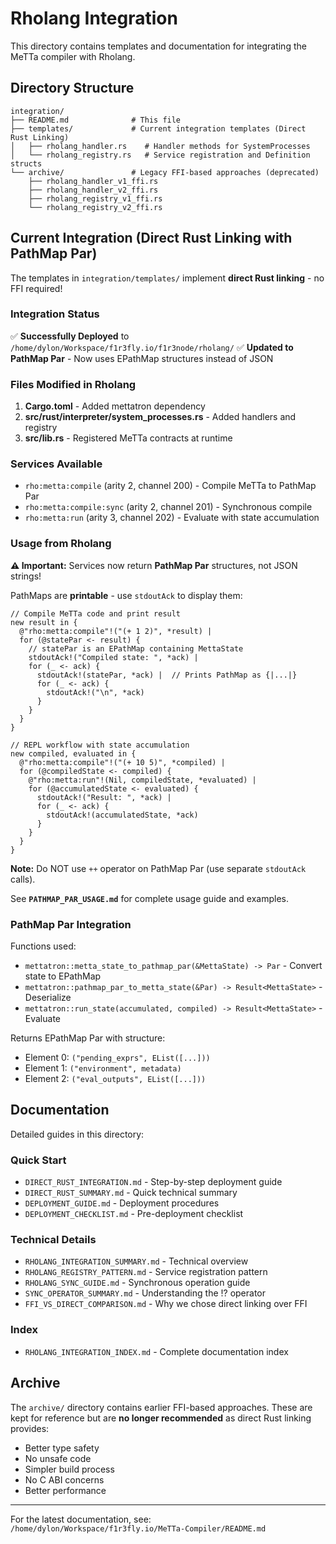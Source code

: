 # Rholang Integration

This directory contains templates and documentation for integrating the MeTTa compiler with Rholang.

## Directory Structure

```
integration/
├── README.md              # This file
├── templates/             # Current integration templates (Direct Rust Linking)
│   ├── rholang_handler.rs    # Handler methods for SystemProcesses
│   └── rholang_registry.rs   # Service registration and Definition structs
└── archive/               # Legacy FFI-based approaches (deprecated)
    ├── rholang_handler_v1_ffi.rs
    ├── rholang_handler_v2_ffi.rs
    ├── rholang_registry_v1_ffi.rs
    └── rholang_registry_v2_ffi.rs
```

## Current Integration (Direct Rust Linking with PathMap Par)

The templates in `integration/templates/` implement **direct Rust linking** - no FFI required!

### Integration Status

✅ **Successfully Deployed** to `/home/dylon/Workspace/f1r3fly.io/f1r3node/rholang/`
✅ **Updated to PathMap Par** - Now uses EPathMap structures instead of JSON

### Files Modified in Rholang

1. **Cargo.toml** - Added mettatron dependency
2. **src/rust/interpreter/system_processes.rs** - Added handlers and registry
3. **src/lib.rs** - Registered MeTTa contracts at runtime

### Services Available

- `rho:metta:compile` (arity 2, channel 200) - Compile MeTTa to PathMap Par
- `rho:metta:compile:sync` (arity 2, channel 201) - Synchronous compile
- `rho:metta:run` (arity 3, channel 202) - Evaluate with state accumulation

### Usage from Rholang

**⚠️ Important:** Services now return **PathMap Par** structures, not JSON strings!

PathMaps are **printable** - use `stdoutAck` to display them:

```rholang
// Compile MeTTa code and print result
new result in {
  @"rho:metta:compile"!("(+ 1 2)", *result) |
  for (@statePar <- result) {
    // statePar is an EPathMap containing MettaState
    stdoutAck!("Compiled state: ", *ack) |
    for (_ <- ack) {
      stdoutAck!(statePar, *ack) |  // Prints PathMap as {|...|}
      for (_ <- ack) {
        stdoutAck!("\n", *ack)
      }
    }
  }
}

// REPL workflow with state accumulation
new compiled, evaluated in {
  @"rho:metta:compile"!("(+ 10 5)", *compiled) |
  for (@compiledState <- compiled) {
    @"rho:metta:run"!(Nil, compiledState, *evaluated) |
    for (@accumulatedState <- evaluated) {
      stdoutAck!("Result: ", *ack) |
      for (_ <- ack) {
        stdoutAck!(accumulatedState, *ack)
      }
    }
  }
}
```

**Note:** Do NOT use `++` operator on PathMap Par (use separate `stdoutAck` calls).

See **`PATHMAP_PAR_USAGE.md`** for complete usage guide and examples.

### PathMap Par Integration

Functions used:
- `mettatron::metta_state_to_pathmap_par(&MettaState) -> Par` - Convert state to EPathMap
- `mettatron::pathmap_par_to_metta_state(&Par) -> Result<MettaState>` - Deserialize
- `mettatron::run_state(accumulated, compiled) -> Result<MettaState>` - Evaluate

Returns EPathMap Par with structure:
- Element 0: `("pending_exprs", EList([...]))`
- Element 1: `("environment", metadata)`
- Element 2: `("eval_outputs", EList([...]))`

## Documentation

Detailed guides in this directory:

### Quick Start
- `DIRECT_RUST_INTEGRATION.md` - Step-by-step deployment guide
- `DIRECT_RUST_SUMMARY.md` - Quick technical summary
- `DEPLOYMENT_GUIDE.md` - Deployment procedures
- `DEPLOYMENT_CHECKLIST.md` - Pre-deployment checklist

### Technical Details
- `RHOLANG_INTEGRATION_SUMMARY.md` - Technical overview
- `RHOLANG_REGISTRY_PATTERN.md` - Service registration pattern
- `RHOLANG_SYNC_GUIDE.md` - Synchronous operation guide
- `SYNC_OPERATOR_SUMMARY.md` - Understanding the !? operator
- `FFI_VS_DIRECT_COMPARISON.md` - Why we chose direct linking over FFI

### Index
- `RHOLANG_INTEGRATION_INDEX.md` - Complete documentation index

## Archive

The `archive/` directory contains earlier FFI-based approaches. These are kept for reference but are **no longer recommended** as direct Rust linking provides:

- Better type safety
- No unsafe code
- Simpler build process
- No C ABI concerns
- Better performance

---

For the latest documentation, see: `/home/dylon/Workspace/f1r3fly.io/MeTTa-Compiler/README.md`
